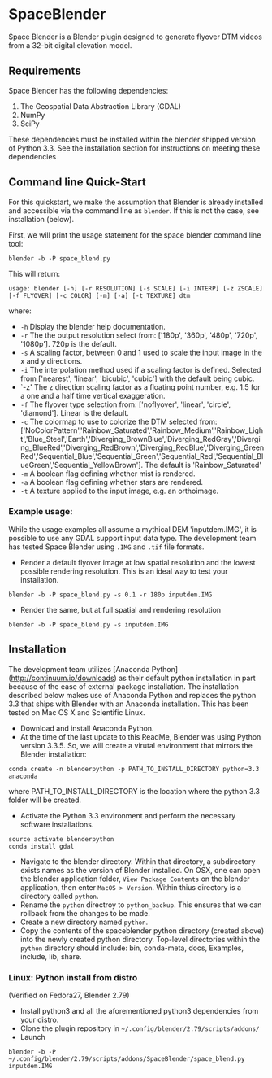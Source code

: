 # SpaceBlender


Space Blender is a Blender plugin designed to generate flyover DTM videos from a 32-bit digital elevation model.

## Requirements
Space Blender has the following dependencies:

1. The Geospatial Data Abstraction Library (GDAL)
2. NumPy
3. SciPy

These dependencies must be installed within the blender shipped version of Python 3.3.  See the installation section for instructions on meeting these dependencies

## Command line Quick-Start
For this quickstart, we make the assumption that Blender is already installed and accessible via the command line as `blender`.  If this is not the case, see installation (below).


First, we will print the usage statement for the space blender command line tool:

`blender -b -P space_blend.py`

This will return:

```
usage: blender [-h] [-r RESOLUTION] [-s SCALE] [-i INTERP] [-z ZSCALE] [-f FLYOVER] [-c COLOR] [-m] [-a] [-t TEXTURE] dtm
```
where:

* `-h` Display the blender help documentation.
* `-r` The the output resolution select from: ['180p', '360p', '480p', '720p', '1080p'].  720p is the default.
* `-s` A scaling factor, between 0 and 1 used to scale the input image in the x and y directions.
* `-i` The interpolation method used if a scaling factor is defined.  Selected from ['nearest', 'linear', 'bicubic', 'cubic'] with the default being cubic.
* `-z' The z direction scaling factor as a floating point number, e.g. 1.5 for a one and a half time vertical exaggeration.
* `-f` The flyover type selection from: ['noflyover', 'linear', 'circle', 'diamond'].  Linear is the default.
* `-c` The colormap to use to colorize the DTM selected from: ['NoColorPattern','Rainbow_Saturated','Rainbow_Medium','Rainbow_Light','Blue_Steel','Earth','Diverging_BrownBlue','Diverging_RedGray','Diverging_BlueRed','Diverging_RedBrown','Diverging_RedBlue','Diverging_GreenRed','Sequential_Blue','Sequential_Green','Sequential_Red','Sequential_BlueGreen','Sequential_YellowBrown'].  The default is 'Rainbow_Saturated'
*  `-m` A boolean flag defining whether mist is rendered.
*  `-a` A boolean flag defining whether stars are rendered.
*  `-t` A texture applied to the input image, e.g. an orthoimage.

### Example usage:
While the usage examples all assume a mythical DEM 'inputdem.IMG', it is possible to use any GDAL support input data type.  The development team has tested Space Blender using `.IMG` and `.tif` file formats.

* Render a default flyover image at low spatial resolution and the lowest possible rendering resolution.  This is an ideal way to test your installation.

```
blender -b -P space_blend.py -s 0.1 -r 180p inputdem.IMG
```

* Render the same, but at full spatial and rendering resolution

```
blender -b -P space_blend.py -s inputdem.IMG
```

## Installation
The development team utilizes [Anaconda Python] (http://continuum.io/downloads) as their default python installation in part because of the ease of external package installation.  The installation described below makes use of Anaconda Python and replaces the python 3.3 that ships with Blender with an Anaconda installation.  This has been tested on Mac OS X and Scientific Linux.

* Download and install Anaconda Python.
*  At the time of the last update to this ReadMe, Blender was using Python version 3.3.5.  So, we will create a virutal environment that mirrors the Blender installation:

```
conda create -n blenderpython -p PATH_TO_INSTALL_DIRECTORY python=3.3 anaconda
```
where PATH\_TO\_INSTALL\_DIRECTORY is the location where the python 3.3 folder will be created.
* Activate the Python 3.3 environment and perform the necessary software installations.

```
source activate blenderpython
conda install gdal
```
* Navigate to the blender directory.  Within that directory, a subdirectory exists names as the version of Blender installed.  On OSX, one can open the blender application folder, `View Package Contents` on the blender application, then enter `MacOS > Version`.  Within thius directory is a directory called `python`.
* Rename the `python` directroy to `python_backup`.  This ensures that we can rollback from the changes to be made.
* Create a new directory named `python`.
* Copy the contents of the spaceblender python directory (created above) into the newly created python directory.  Top-level directories within the `python` directory should include: bin, conda-meta, docs, Examples, include, lib, share.

### Linux: Python install from distro
(Verified on Fedora27, Blender 2.79)
* Install python3 and all the aforementioned python3 dependencies from your distro.
* Clone the plugin repository in `~/.config/blender/2.79/scripts/addons/`
* Launch 
```
blender -b -P ~/.config/blender/2.79/scripts/addons/SpaceBlender/space_blend.py inputdem.IMG
```
